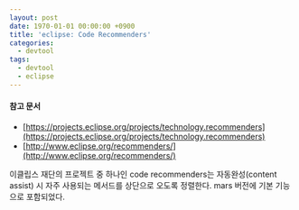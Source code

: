 ```yaml
---
layout: post
date: 1970-01-01 00:00:00 +0900
title: 'eclipse: Code Recommenders'
categories:
  - devtool
tags:
  - devtool
  - eclipse
---
```


#### 참고 문서
- [https://projects.eclipse.org/projects/technology.recommenders](https://projects.eclipse.org/projects/technology.recommenders)
- [http://www.eclipse.org/recommenders/](http://www.eclipse.org/recommenders/)

이클립스 재단의 프로젝트 중 하나인 code recommenders는 자동완성(content assist) 시 자주 사용되는 메서드를 상단으로 오도록 정렬한다. mars 버전에 기본 기능으로 포함되었다.
